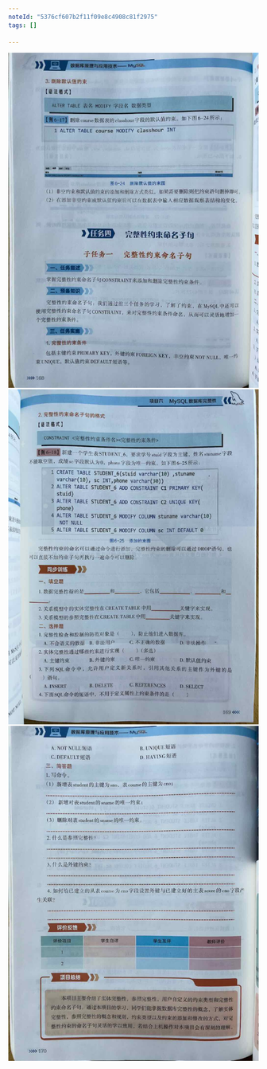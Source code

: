 ```yaml
---
noteId: "5376cf607b2f11f09e8c4908c81f2975"
tags: []

---
```



 
![创建数据表](../images/ebooks/168.jpeg) 
![创建数据表](../images/ebooks/169.jpeg)
![创建数据表](../images/ebooks/170.jpeg) 

 
